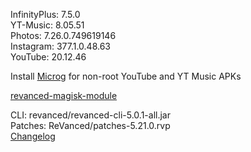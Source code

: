 InfinityPlus: 7.5.0  
YT-Music: 8.05.51  
Photos: 7.26.0.749619146  
Instagram: 377.1.0.48.63  
YouTube: 20.12.46  

Install [Microg](https://github.com/ReVanced/GmsCore/releases) for non-root YouTube and YT Music APKs  

[revanced-magisk-module](https://github.com/j-hc/revanced-magisk-module)
  
CLI: revanced/revanced-cli-5.0.1-all.jar  
Patches: ReVanced/patches-5.21.0.rvp  
[Changelog](https://github.com/ReVanced/revanced-patches/releases/tag/v5.21.0)  
